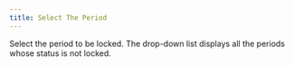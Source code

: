 ```yaml
---
title: Select The Period
---
```



Select the period to be locked. The drop-down list displays all the periods whose status is not locked.
